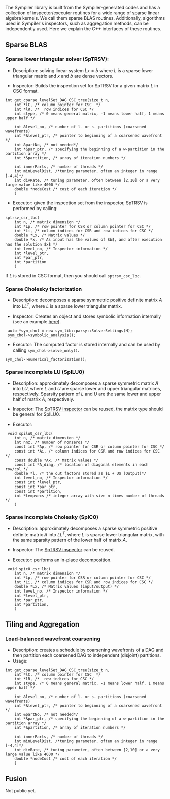 The Sympiler library is built from the Sympiler-generated codes and has a collection of inspector/executor routines for a wide range of sparse linear algebra kernels. We call them sparse BLAS routines. Additionally, algorithms used in Sympiler's inspectors, such as aggregation methods, can be independently used. Here we explain the C++ interfaces of these routines.




## Sparse BLAS


### Sparse lower triangular solver (SpTRSV):

* Description: 
solving linear system $Lx=b$ where $L$ is a sparse lower triangular matrix and $x$ and $b$ are dense vectors.

* Inspector: Builds the inspection set for SpTRSV for a given matrix $L$ in CSC format.
```
int get_coarse_levelSet_DAG_CSC_tree(size_t n,
	int *lC, /* column pointer for CSC  */
	int *lR, /*  row indices for CSC */
	int stype, /* 0 means general matrix, -1 means lower half, 1 means upper half */

	int &level_no, /* number of l- or s- partitions (coarsened wavefronts)
	int *&level_ptr, /* pointer to beginning of a coarsened wavefront */
	int &partNo, /* not needed*/
	int *&par_ptr, /* specifying the beginning of a w-partition in the partition array */
	int *&partition, /* array of iteration numbers */

	int innerParts, /* number of threads */
	int minLevelDist, /*tuning parameter, often an integer in range [-4,4]*/
	int divRate, /* tuning parameter, often between [2,10] or a very large value like 4000 */
	double *nodeCost /* cost of each iteration */
	)
```


* Executor: given the inspection set from the inspector, SpTRSV is performed by calling:
```
sptrsv_csr_lbc(
 	int n, /* matrix dimension */
 	int *Lp, /* row pointer for CSR or column pointer for CSC */
 	int *Li, /* column indices for CSR and row indices for CSC */
    double *Lx, /* Matrix values */
	double *x, /* As input has the values of $b$, and after execution has the solution $x$ */
    int level_no, /* Inspector information */
    int *level_ptr, 
    int *par_ptr, 
    int *partition
    )
```
If $L$ is stored in CSC format, then you should call `sptrsv_csc_lbc`. 

### Sparse Cholesky factorization
* Description: decomposes a sparse symmetric positive definite matrix $A$ into $L L^T$, 
where $L$ is a sparse lower triangular matrix.

* Inspector: Creates an object and stores symbolic information internally (see an example [here](https://github.com/sympiler/sympiler-bench/blob/main/sym_interface/cholesky_demo.cpp)). 
```
 auto *sym_chol = new sym_lib::parsy::SolverSettings(H);
 sym_chol->symbolic_analysis();

```

* Executor: The computed factor is stored internally and can be used by calling `sym_chol->solve_only()`.
```
sym_chol->numerical_factorization();
```

### Sparse incomplete LU (SpILU0)
* Description: approximately decomposes a sparse symmetric matrix $A$ into $L U$, 
where $L$ and $U$ are sparse lower and upper triangular matrices, respectively. Sparsity 
pattern of $L$ and $U$ are the same lower and upper half of matrix $A$, respectively. 

* Inspector: The [SpTRSV inspector](#sparse-lower-triangular-solver-sptrsv) can be reused, the matrix type should be general for SpILU0. 

* Executor: 
```
 void spilu0_csr_lbc(
 	int n, /* matrix dimension */
 	int nnz, /* number of nonzeros */
 	const int *Ap, /* row pointer for CSR or column pointer for CSC */
 	const int *Ai, /* column indices for CSR and row indices for CSC */
    const double *Ax, /* Matrix values */
    const int *A_diag, /* location of diagonal elements in each row/col */
    double *l, /* the out factors stored as $L + U$ (Output)*/
    int level_no, /* Inspector information */
    const int *level_ptr,
    const int *par_ptr, 
    const int *partition,
    int *tempvecs /* integer array with size n times number of threads */
    )
```

### Sparse incomplete Cholesky (SpIC0)
* Description: approximately decomposes a sparse symmetric positive definite matrix $A$ into $L L^T$, 
where $L$ is sparse lower triangular matrix, with the same sparsity pattern of the lower half of matrix $A$. 

* Inspector: The [SpTRSV inspector](#sparse-lower-triangular-solver-sptrsv) can be reused.


* Executor: performs an in-place decomposition.
```
 void spic0_csr_lbc(
 	int n, /* matrix dimension */
 	int *Lp, /* row pointer for CSR or column pointer for CSC */
 	int *Li, /* column indices for CSR and row indices for CSC */
    double *Lx, /* Matrix values (input/output) */
    int level_no, /* Inspector information */
    int *level_ptr,
    int *par_ptr, 
    int *partition,
    )
```



## Tiling and Aggregation

### Load-balanced wavefront coarsening 
* Description: creates a schedule by coarsening wavefronts of a DAG and then partition 
each coarsened DAG to independent (disjoint) partitions. 
* Usage: 
```
int get_coarse_levelSet_DAG_CSC_tree(size_t n,
	int *lC, /* column pointer for CSC  */
	int *lR, /*  row indices for CSC */
	int stype, /* 0 means general matrix, -1 means lower half, 1 means upper half */

	int &level_no, /* number of l- or s- partitions (coarsened wavefronts)
	int *&level_ptr, /* pointer to beginning of a coarsened wavefront */
	int &partNo, /* not needed*/
	int *&par_ptr, /* specifying the beginning of a w-partition in the partition array */
	int *&partition, /* array of iteration numbers */

	int innerParts, /* number of threads */
	int minLevelDist, /*tuning parameter, often an integer in range [-4,4]*/
	int divRate, /* tuning parameter, often between [2,10] or a very large value like 4000 */
	double *nodeCost /* cost of each iteration */
	)
```


## Fusion
Not public yet. 






